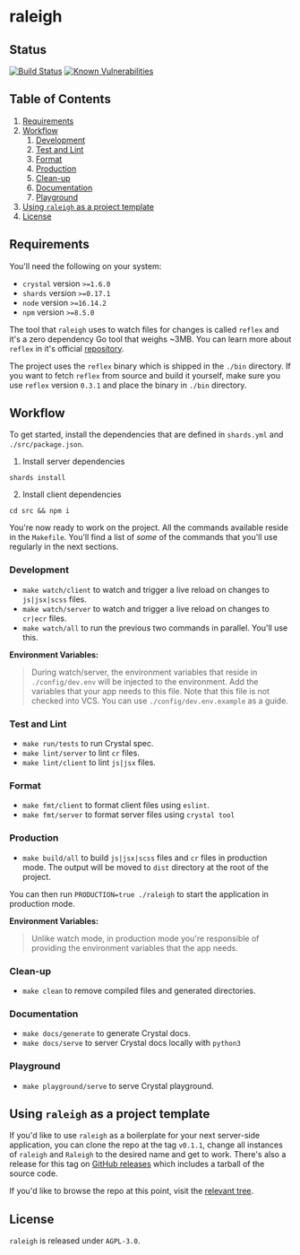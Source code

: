 # raleigh

## Status

[![Build Status](https://dl.circleci.com/status-badge/img/gh/sourceweaver/raleigh/tree/master.svg?style=shield)](https://dl.circleci.com/status-badge/redirect/gh/sourceweaver/raleigh/tree/master)
[![Known Vulnerabilities](https://snyk.io/test/github/sourceweaver/raleigh/badge.svg?targetFile=package.json)](https://snyk.io/test/github/sourceweaver/raleigh?targetFile=package.json)

## Table of Contents

1. [Requirements](#requirements)
2. [Workflow](#workflow)
   1. [Development](#development)
   2. [Test and Lint](#test-and-lint)
   3. [Format](#format)
   4. [Production](#production)
   5. [Clean-up](#clean-up)
   6. [Documentation](#documentation)
   7. [Playground](#playground)
3. [Using `raleigh` as a project template](#using-raleigh-as-a-project-template)
4. [License](#license)

## Requirements

You'll need the following on your system:

+ `crystal` version `>=1.6.0`
+ `shards` version `>=0.17.1`
+ `node` version `>=16.14.2`
+ `npm` version `>=8.5.0`

The tool that `raleigh` uses to watch files for changes is called `reflex` and it's a zero
dependency Go tool that weighs ~3MB. You can learn more about `reflex` in it's official
[repository](https://github.com/cespare/reflex).

The project uses the `reflex` binary which is shipped in the `./bin` directory. If you
want to fetch `reflex` from source and build it yourself, make sure you use `reflex` version `0.3.1`
and place the binary in `./bin` directory.

## Workflow

To get started, install the dependencies that are defined in `shards.yml` and `./src/package.json`.

1. Install server dependencies

``` shell
shards install
```

2. Install client dependencies

``` shell
cd src && npm i
```


You're now ready to work on the project. All the commands available reside in the `Makefile`. You'll find
a list of *some* of the commands that you'll use regularly in the next sections.

### Development

+ `make watch/client` to watch and trigger a live reload on changes to `js|jsx|scss` files.
+ `make watch/server` to watch and trigger a live reload on changes to `cr|ecr` files.
+ `make watch/all` to run the previous two commands in parallel. You'll use this.

**Environment Variables:**
> During watch/server, the environment variables that reside in `./config/dev.env` will be
> injected to the environment. Add the variables that your app needs to this file. Note that this file
> is not checked into VCS. You can use `./config/dev.env.example` as a guide.

### Test and Lint

+ `make run/tests` to run Crystal spec.
+ `make lint/server` to lint `cr` files.
+ `make lint/client` to lint `js|jsx` files.

### Format

+ `make fmt/client` to format client files using `eslint`.
+ `make fmt/server` to format server files using `crystal tool`

### Production

+ `make build/all` to build `js|jsx|scss` files and `cr` files in production mode. The output will be moved to
`dist` directory at the root of the project.

You can then run `PRODUCTION=true ./raleigh` to start the application in production mode.

**Environment Variables:**
> Unlike watch mode, in production mode you're responsible of providing the environment variables
> that the app needs.

### Clean-up

+ `make clean` to remove compiled files and generated directories.

### Documentation

+ `make docs/generate` to generate Crystal docs.
+ `make docs/serve` to server Crystal docs locally with `python3`

### Playground

+ `make playground/serve` to serve Crystal playground.

## Using `raleigh` as a project template

If you'd like to use `raleigh` as a boilerplate for your next server-side application, you can clone the repo at the
tag `v0.1.1`, change all instances of `raleigh` and `Raleigh` to the desired name and get to work. There's also a
release for this tag on [GitHub releases](https://github.com/sourceweaver/raleigh/releases/tag/v0.1.1) which includes a tarball of the source code.

If you'd like to browse the repo at this point, visit the [relevant tree](https://github.com/sourceweaver/raleigh/tree/2facc47c22e8780ff794464c0f86310b4a49607b).

## License

`raleigh` is released under `AGPL-3.0`.
